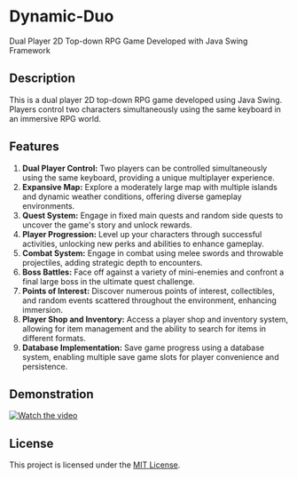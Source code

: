 # Dynamic-Duo
Dual Player 2D Top-down RPG Game Developed with Java Swing Framework

## Description
This is a dual player 2D top-down RPG game developed using Java Swing. Players control two characters simultaneously using the same keyboard in an immersive RPG world.

## Features
1. **Dual Player Control:** Two players can be controlled simultaneously using the same keyboard, providing a unique multiplayer experience.
2. **Expansive Map:** Explore a moderately large map with multiple islands and dynamic weather conditions, offering diverse gameplay environments.
3. **Quest System:** Engage in fixed main quests and random side quests to uncover the game's story and unlock rewards.
4. **Player Progression:** Level up your characters through successful activities, unlocking new perks and abilities to enhance gameplay.
5. **Combat System:** Engage in combat using melee swords and throwable projectiles, adding strategic depth to encounters.
6. **Boss Battles:** Face off against a variety of mini-enemies and confront a final large boss in the ultimate quest challenge.
7. **Points of Interest:** Discover numerous points of interest, collectibles, and random events scattered throughout the environment, enhancing immersion.
8. **Player Shop and Inventory:** Access a player shop and inventory system, allowing for item management and the ability to search for items in different formats.
9. **Database Implementation:** Save game progress using a database system, enabling multiple save game slots for player convenience and persistence.

## Demonstration
[![Watch the video](https://img.youtube.com/vi/n4vFxtLFL4Q/hqdefault.jpg)](https://www.youtube.com/embed/n4vFxtLFL4Q)

## License
This project is licensed under the [MIT License](LICENSE).
